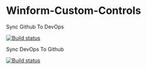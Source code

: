 # Winform-Custom-Controls

Sync Github To DevOps

[![Build status](https://dev.azure.com/AgingBurst/Winform-Custom-Controls/_apis/build/status/Winform-Custom-Controls-CI)](https://dev.azure.com/AgingBurst/Winform-Custom-Controls/_build/latest?definitionId=8)

Sync DevOps To Github

[![Build status](https://dev.azure.com/AgingBurst/Winform-Custom-Controls/_apis/build/status/Winform-Custom-Controls)](https://dev.azure.com/AgingBurst/Winform-Custom-Controls/_build/latest?definitionId=11)
